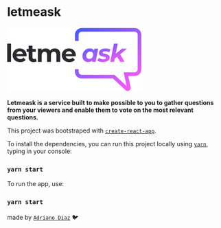# letmeask

![Letmeask logo](/src/assets/images/logo.svg)

**Letmeask is a service built to make possible to you to gather questions from your viewers and enable them to vote on the most relevant questions.**

This project was bootstraped with [`create-react-app`](https://github.com/facebook/create-react-app).

To install the dependencies, you can run this project locally using [`yarn`](https://yarnpkg.com/getting-started/usage), typing in your console:

### `yarn start`

To run the app, use:

### `yarn start`

made by [`Adriano Diaz`](https://www.linkedin.com/in/adriano-diaz/) :bird: